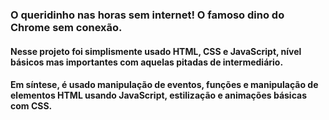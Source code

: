 ### O queridinho nas horas sem internet! O famoso dino do Chrome sem conexão. 

#### Nesse projeto foi simplismente usado HTML, CSS e JavaScript, nível básicos mas importantes com aquelas pitadas de intermediário.
#### Em síntese, é usado manipulação de eventos, funções e manipulação de elementos HTML usando JavaScript, estilização e animações básicas com CSS.